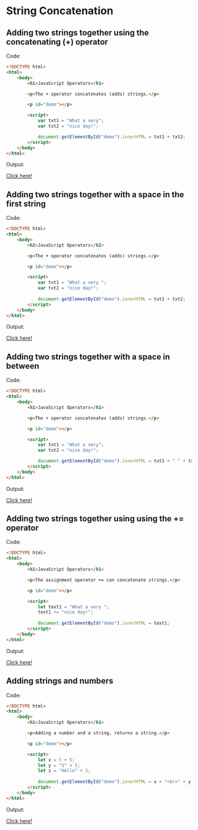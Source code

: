 # String Concatenation

## Adding two strings together using the concatenating (+) operator

Code: 

```html
<!DOCTYPE html>
<html>
    <body>
        <h1>JavaScript Operators</h1>

        <p>The + operator concatenates (adds) strings.</p>

        <p id="demo"></p>

        <script>
            var txt1 = "What a very";
            var txt2 = "nice day!";

            document.getElementById("demo").innerHTML = txt1 + txt2;
        </script>
    </body>
</html>
```

Output:

[Click here!](./String_Concatenation/Example_1.html)

## Adding two strings together with a space in the first string

Code: 

```html
<!DOCTYPE html>
<html>
    <body>
        <h2>JavaScript Operators</h2>

        <p>The + operator concatenates (adds) strings.</p>

        <p id="demo"></p>

        <script>
            var txt1 = "What a very ";
            var txt2 = "nice day!";
            
            document.getElementById("demo").innerHTML = txt1 + txt2;
        </script>
    </body>
</html>
```

Output:

[Click here!](./String_Concatenation/Example_2.html)

## Adding two strings together with a space in between

Code: 

```html
<!DOCTYPE html>
<html>
    <body>
        <h1>JavaScript Operators</h1>

        <p>The + operator concatenates (adds) strings.</p>

        <p id="demo"></p>

        <script>
            var txt1 = "What a very";
            var txt2 = "nice day!";

            document.getElementById("demo").innerHTML = txt1 + " " + txt2;
        </script>
    </body>
</html>
```

Output:

[Click here!](./String_Concatenation/Example_3.html)

## Adding two strings together using using the += operator

Code: 

```html
<!DOCTYPE html>
<html>
    <body>
        <h1>JavaScript Operators</h1>

        <p>The assignment operator += can concatenate strings.</p>

        <p id="demo"></p>

        <script>
            let text1 = "What a very ";
            text1 += "nice day!";
            
            document.getElementById("demo").innerHTML = text1;
        </script>
    </body>
</html>
```

Output:

[Click here!](./String_Concatenation/Example_4.html)

## Adding strings and numbers

Code: 

```html
<!DOCTYPE html>
<html>
    <body>
        <h1>JavaScript Operators</h1>

        <p>Adding a number and a string, returns a string.</p>

        <p id="demo"></p>

        <script>
            let x = 5 + 5;
            let y = "5" + 5;
            let z = "Hello" + 5;
            
            document.getElementById("demo").innerHTML = x + "<br>" + y + "<br>" + z;
        </script>
    </body>
</html>
```

Output:

[Click here!](./String_Concatenation/Example_5.html)